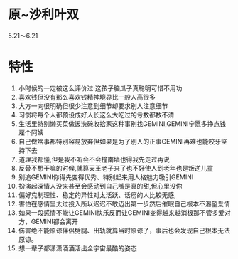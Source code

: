# 原~沙利叶双
5.21～6.21
# 特性
1.	小时候的一定被这么评价过:这孩子脑瓜子真聪明可惜不用功
2.	喜欢钱但没有那么喜欢钱精神境界比一般人高很多
3.	大方一向很明确但很少注意到细节却要求别人注意细节
4.	习惯将每个人都预设成好人长这么大吃过的亏数都数不清
5.	生活里特别懒买菜做饭洗碗收拾家这种事别找GEMINI,GEMINI宁愿多挣点钱雇个阿姨
6.	自己做啥事都特别容易放弃但如果是为了别人的正事GEMINI再难也能咬牙坚持下去
7.	道理我都懂,但是我不听会不会撞南墙也得我先走过再说
8.	反骨不想干嘛的时候,就算天王老子来了也不好使人到老年也是叛逆儿童
9.	别追GEMINI你得先变得优秀、特别起来用人格魅力吸引GEMINI
10.	扮演起深情人没来甚至会感动到自己嘴是真的甜,但心里没你
11.	偏好克制理性、稳定的异性对太活跃、话痨的人比较无感,
12.	害怕在感情里太过投入所以迟迟不敢迈出第一步然后催眠自己根本不渴望爱情
13.	如果一段感情不能让GEMINI快乐反而让GEMINI变得越来越消极那不管多爱对方，GEMINI都会离开
14.	伤害绝不能原谅伴侣劈腿、出轨就算当时原谅了，事后也会发现自己根本无法原谅。
15.	想一辈子都潇潇酒酒活出全宇宙最酷的姿态

